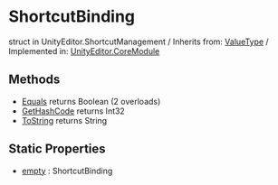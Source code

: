 # ShortcutBinding
struct in UnityEditor.ShortcutManagement
 / Inherits from: <a href="https://docs.unity3d.com/6000.0/Documentation/ScriptReference/ValueType.html" target="_blank">ValueType</a> / Implemented in: <a href="https://docs.unity3d.com/6000.0/Documentation/ScriptReference/UnityEditor.CoreModule.html" target="_blank">UnityEditor.CoreModule</a>
## Methods
- <a href="https://docs.unity3d.com/6000.0/Documentation/ScriptReference/ShortcutBinding.Equals.html" target="_blank">Equals</a> returns Boolean (2 overloads)
- <a href="https://docs.unity3d.com/6000.0/Documentation/ScriptReference/ShortcutBinding.GetHashCode.html" target="_blank">GetHashCode</a> returns Int32
- <a href="https://docs.unity3d.com/6000.0/Documentation/ScriptReference/ShortcutBinding.ToString.html" target="_blank">ToString</a> returns String
## Static Properties
- <a href="https://docs.unity3d.com/6000.0/Documentation/ScriptReference/ShortcutBinding-empty.html" target="_blank">empty</a> : ShortcutBinding
